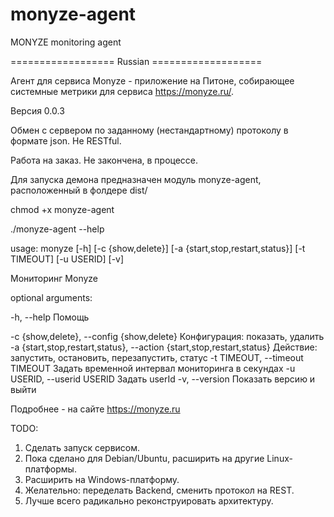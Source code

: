 # monyze-agent
MONYZE monitoring agent

================== Russian ===================

Агент для сервиса Monyze - приложение на Питоне, собирающее системные метрики для сервиса https://monyze.ru/. 

Версия 0.0.3

Обмен с сервером по заданному (нестандартному) протоколу в формате json. Не RESTful.

Работа на заказ. Не закончена, в процессе.

Для запуска демона предназначен модуль monyze-agent, расположенный в фолдере dist/

chmod +x monyze-agent

./monyze-agent --help

usage: monyze [-h] [-c {show,delete}] [-a {start,stop,restart,status}]
              [-t TIMEOUT] [-u USERID] [-v]

Мониторинг Monyze

optional arguments:

 -h, --help             Помощь

  -c {show,delete}, --config {show,delete}
                          Конфигурация: показать,
                          удалить
  -a {start,stop,restart,status}, --action {start,stop,restart,status}
                          Действие: запустить,
                          остановить, перезапустить,
                          статус
  -t TIMEOUT, --timeout TIMEOUT
                          Задать временной интервал
                          мониторинга в секундах
  -u USERID, --userid USERID
                          Задать userId
  -v, --version         Показать версию и выйти

Подробнее - на сайте https://monyze.ru

TODO:
1. Сделать запуск сервисом.
2. Пока сделано для Debian/Ubuntu, расширить на другие Linux-платформы.
3. Расширить на Windows-платформу.
4. Желательно: переделать Backend, сменить протокол на REST.
5. Лучше всего радикально реконструировать архитектуру.
